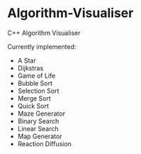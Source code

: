 # Algorithm-Visualiser
C++ Algorithm Visualiser

Currently implemented:
- A Star
- Dijkstras
- Game of Life
- Bubble Sort
- Selection Sort
- Merge Sort
- Quick Sort
- Maze Generator
- Binary Search
- Linear Search
- Map Generator
- Reaction Diffusion
